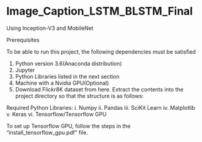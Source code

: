 # Image_Caption_LSTM_BLSTM_Final
Using Inception-V3 and MobileNet

Prerequisites

To be able to run this project, the following dependencies must be satisfied
1.	Python version 3.6(Anaconda distribution)
2.	Jupyter
3.	Python Libraries listed in the next section
4.	Machine with a Nvidia GPU(Optional)
5.	Download Flickr8K dataset from here. Extract the contents into the project directory so that the structure is as follows:
 

Required Python Libraries:
i.	Numpy
ii.	Pandas
iii.	SciKit Learn
iv.	Matplotlib
v.	Keras
vi.	Tensorflow/Tensorflow GPU

To set up Tensorflow GPU, follow the steps in the “install_tensorflow_gpu.pdf” file.
